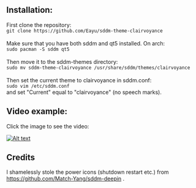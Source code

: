 ## Installation:<br>
First clone the repository:<br>
```git clone https://github.com/Eayu/sddm-theme-clairvoyance```<br><br>
Make sure that you have both sddm and qt5 installed. On arch:<br>
```sudo pacman -S sddm qt5```<br><br>
Then move it to the sddm-themes directory:<br>
```sudo mv sddm-theme-clairvoyance /usr/share/sddm/themes/clairvoyance```<br><br>
Then set the current theme to clairvoyance in sddm.conf:<br>
```sudo vim /etc/sddm.conf```<br>
and set "Current" equal to "clairvoyance" (no speech marks).

## Video example:
Click the image to see the video:

[![Alt text](clairvoyance_screenshot.png?raw=true "Click to see video")](clairvoyance_example.webm?raw=true)

## Credits

I shamelessly stole the power icons (shutdown restart etc.) from https://github.com/Match-Yang/sddm-deepin .
